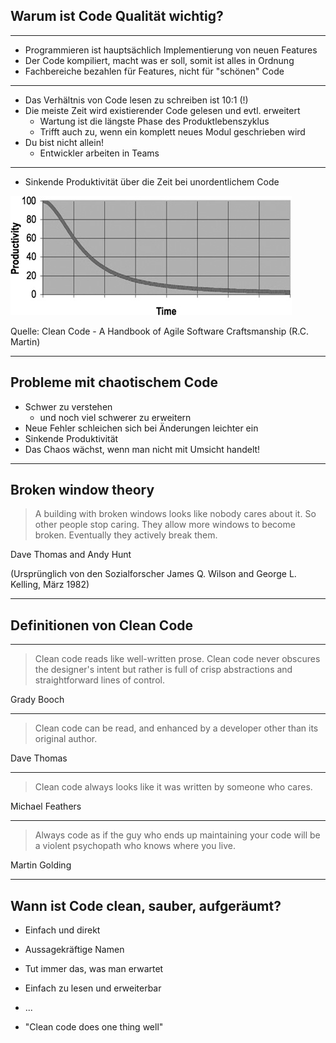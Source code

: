 ## Warum ist Code Qualität wichtig?

---

- Programmieren ist hauptsächlich Implementierung von neuen Features <!-- .element: class="fragment" data-fragment-index="0" -->
- Der Code kompiliert, macht was er soll, somit ist alles in Ordnung <!-- .element: class="fragment" data-fragment-index="1" -->
- Fachbereiche bezahlen für Features, nicht für "schönen" Code <!-- .element: class="fragment" data-fragment-index="2" -->

---

- Das Verhältnis von Code lesen zu schreiben ist 10:1 (!) <!-- .element: class="fragment" data-fragment-index="0" -->
- Die meiste Zeit wird existierender Code gelesen und evtl. erweitert <!-- .element: class="fragment" data-fragment-index="1" -->
  - Wartung ist die längste Phase des Produktlebenszyklus <!-- .element: class="fragment" data-fragment-index="1" -->
  - Trifft auch zu, wenn ein komplett neues Modul geschrieben wird <!-- .element: class="fragment" data-fragment-index="1" -->
- Du bist nicht allein! <!-- .element: class="fragment" data-fragment-index="2" -->
  - Entwickler arbeiten in Teams <!-- .element: class="fragment" data-fragment-index="2" -->

---

- Sinkende Produktivität über die Zeit bei unordentlichem Code

![productivity-over-time](images/productivity-over-time.png)

Quelle: Clean Code - A Handbook of Agile Software Craftsmanship (R.C. Martin)

---

## Probleme mit chaotischem Code

- Schwer zu verstehen <!-- .element: class="fragment" data-fragment-index="0" -->
  - und noch viel schwerer zu erweitern <!-- .element: class="fragment" data-fragment-index="0" -->
- Neue Fehler schleichen sich bei Änderungen leichter ein <!-- .element: class="fragment" data-fragment-index="1" -->
- Sinkende Produktivität <!-- .element: class="fragment" data-fragment-index="2" -->
- Das Chaos wächst, wenn man nicht mit Umsicht handelt! <!-- .element: class="fragment" data-fragment-index="3" -->

---

## Broken window theory

> A building with broken windows looks like nobody cares about it. So other people stop caring. They allow more windows to become broken. Eventually they actively break them.

Dave Thomas and Andy Hunt

(Ursprünglich von den Sozialforscher James Q. Wilson and George L. Kelling, März 1982)

---

## Definitionen von Clean Code

----

> Clean code reads like well-written prose. Clean code never obscures the designer's intent but rather is full of crisp abstractions and straightforward lines of control.

Grady Booch

----

> Clean code can be read, and enhanced by a developer other than its original author.

Dave Thomas

----

> Clean code always looks like it was written by someone who cares.

Michael Feathers

----

> Always code as if the guy who ends up maintaining your code will be a violent psychopath who knows where you live.

Martin Golding

---

## Wann ist Code clean, sauber, aufgeräumt?

- Einfach und direkt <!-- .element: class="fragment" data-fragment-index="0" -->
- Aussagekräftige Namen <!-- .element: class="fragment" data-fragment-index="1" -->
- Tut immer das, was man erwartet <!-- .element: class="fragment" data-fragment-index="2" -->
- Einfach zu lesen und erweiterbar <!-- .element: class="fragment" data-fragment-index="3" -->
- ... <!-- .element: class="fragment" data-fragment-index="3" -->

- "Clean code does one thing well" <!-- .element: class="fragment" data-fragment-index="4" -->
